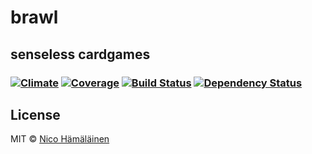 # brawl
## senseless cardgames

###  [![Climate][codeclimate-image]][codeclimate-url] [![Coverage][coverage-image]][coverage-url] [![Build Status][travis-image]][travis-url] [![Dependency Status][daviddm-image]][daviddm-url]

## License

MIT © [Nico Hämäläinen](http://sizeof.io/)

[npm-image]: https://badge.fury.io/js/brawl.svg
[npm-url]: https://npmjs.org/package/brawl
[travis-image]: https://travis-ci.org/brawl-game/brawl-module.svg?branch=develop
[travis-url]: https://travis-ci.org/brawl-game/brawl-module
[daviddm-image]: https://david-dm.org/brawl-game/brawl-module.svg?theme=shields.io
[daviddm-url]: https://david-dm.org/brawl-game/brawl-module
[codeclimate-image]: https://codeclimate.com/github/brawl-game/brawl-module/badges/gpa.svg
[codeclimate-url]: https://codeclimate.com/github/brawl-game/brawl-module
[coverage-image]: https://codeclimate.com/github/brawl-game/brawl-module/badges/coverage.svg
[coverage-url]: https://codeclimate.com/github/brawl-game/brawl-module/coverag